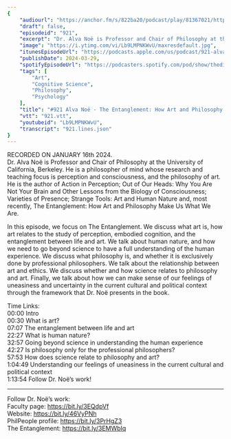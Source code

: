 ```yaml
---
{
	"audiourl": "https://anchor.fm/s/822ba20/podcast/play/81367021/https%3A%2F%2Fd3ctxlq1ktw2nl.cloudfront.net%2Fstaging%2F2024-0-16%2F2e2e0d74-5e6f-c923-f586-39778f2043f4.m4a",
	"draft": false,
	"episodeid": "921",
	"excerpt": "Dr. Alva Noë is Professor and Chair of Philosophy at the University of California, Berkeley. He is a philosopher of mind whose research and teaching focus is perception and consciousness, and the philosophy of art. He is the author of Action in Perception; Out of Our Heads: Why You Are Not Your Brain and Other Lessons from the Biology of Consciousness; Varieties of Presence; Strange Tools: Art and Human Nature and, most recently, The Entanglement: How Art and Philosophy Make Us What We Are.",
	"image": "https://i.ytimg.com/vi/Lb9LMPNKWvU/maxresdefault.jpg",
	"itunesEpisodeUrl": "https://podcasts.apple.com/us/podcast/921-alva-no%C3%AB-the-entanglement-how-art-and-philosophy/id1451347236?i=1000650879784&uo=4",
	"publishDate": 2024-03-29,
	"spotifyEpisodeUrl": "https://podcasters.spotify.com/pod/show/thedissenter/episodes/921-Alva-No---The-Entanglement-How-Art-and-Philosophy-Make-Us-What-We-Are-e2ehkhd",
	"tags": [
		"Art",
		"Cognitive Science",
		"Philosophy",
		"Psychology"
	],
	"title": "#921 Alva Noë - The Entanglement: How Art and Philosophy Make Us What We Are",
	"vtt": "921.vtt",
	"youtubeid": "Lb9LMPNKWvU",
	"transcript": "921.lines.json"
}
---
```

RECORDED ON JANUARY 16th 2024.  
Dr. Alva Noë is Professor and Chair of Philosophy at the University of California, Berkeley. He is a philosopher of mind whose research and teaching focus is perception and consciousness, and the philosophy of art. He is the author of Action in Perception; Out of Our Heads: Why You Are Not Your Brain and Other Lessons from the Biology of Consciousness; Varieties of Presence; Strange Tools: Art and Human Nature and, most recently, The Entanglement: How Art and Philosophy Make Us What We Are.

In this episode, we focus on The Entanglement. We discuss what art is, how art relates to the study of perception, embodied cognition, and the entanglement between life and art. We talk about human nature, and how we need to go beyond science to have a full understanding of the human experience. We discuss what philosophy is, and whether it is exclusively done by professional philosophers. We talk about the relationship between art and ethics. We discuss whether and how science relates to philosophy and art. Finally, we talk about how we can make sense of our feelings of uneasiness and uncertainty in the current cultural and political context through the framework that Dr. Noë presents in the book.

Time Links:  
<time>00:00</time> Intro  
<time>00:30</time> What is art?  
<time>07:07</time> The entanglement between life and art  
<time>22:27</time> What is human nature?  
<time>32:57</time> Going beyond science in understanding the human experience  
<time>42:27</time> Is philosophy only for the professional philosophers?  
<time>57:53</time> How does science relate to philosophy and art?  
<time>1:04:49</time> Understanding our feelings of uneasiness in the current cultural and political context  
<time>1:13:54</time> Follow Dr. Noë’s work!

---

Follow Dr. Noë’s work:  
Faculty page: https://bit.ly/3EQdpVf  
Website: https://bit.ly/46VyPNh  
PhilPeople profile: https://bit.ly/3PrHgZ3  
The Entanglement: https://bit.ly/3EMWbIq
